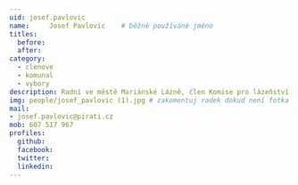 ```yaml
---
uid: josef.pavlovic
name:     Josef Pavlovic  	# běžně používáné jméno
titles:
  before:
  after:
category:
  - clenove
  - komunal
  - vybory
description: Radní ve městě Mariánské Lázně, člen Komise pro lázeňství a cestovní ruch
img: people/josef_pavlovic (1).jpg # zakomentuj radek dokud není fotka
mail:
- josef.pavlovic@pirati.cz
mob: 607 517 967
profiles:
  github:
  facebook:
  twitter:
  linkedin:
---
```




